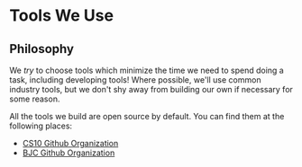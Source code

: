 # Tools We Use

## Philosophy
We *try* to choose tools which minimize the time we need to spend doing a task, including developing tools! Where possible, we'll use common industry tools, but we don't shy away from building our own if necessary for some reason.

All the tools we build are open source by default. You can find them at the following places:

* [CS10 Github Organization](https://github.com/cs10)
* [BJC Github Organization](https://github.com/beautyjoy)